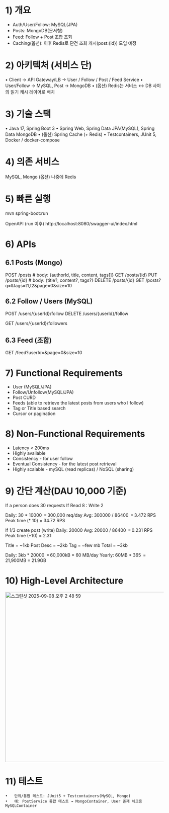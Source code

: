 # 1) 개요

- Auth/User/Follow: MySQL(JPA)
- Posts: MongoDB(문서형)
- Feed: Follow + Post 조합 조회
- Caching(옵션): 이후 Redis로 단건 조회 캐시(post:{id}) 도입 예정

# 2) 아키텍처 (서비스 단)

   •	Client → API Gateway/LB → User / Follow / Post / Feed Service
   •	User/Follow → MySQL, Post → MongoDB
   •	(옵션) Redis는 서비스 ↔ DB 사이의 읽기 캐시 레이어로 배치

# 3) 기술 스택
   •	Java 17, Spring Boot 3
   •	Spring Web, Spring Data JPA(MySQL), Spring Data MongoDB
   •	(옵션) Spring Cache (+ Redis)
   •	Testcontainers, JUnit 5, Docker / docker-compose

# 4) 의존 서비스

MySQL, Mongo (옵션) 나중에 Redis

# 5) 빠른 실행

mvn spring-boot:run

OpenAPI (run 이후)
http://localhost:8080/swagger-ui/index.html

# 6) APIs

## 6.1 Posts (Mongo)

POST   /posts                # body: {authorId, title, content, tags[]}
GET    /posts/{id}
PUT    /posts/{id}           # body: {title?, content?, tags?}
DELETE /posts/{id}
GET    /posts?q=&tags=t1,t2&page=0&size=10

## 6.2 Follow / Users (MySQL)

POST /users/{userId}/follow
DELETE /users/{userId}/follow

GET /users/{userId}/followers

## 6.3 Feed (조합)

GET  /feed?userId=&page=0&size=10


# 7) Functional Requirements
- User (MySQL/JPA)
- Follow/Unfollow(MySQL/JPA)
- Post CURD
- Feeds (able to retrieve the latest posts from users who I follow)
- Tag or Title based search
- Cursor or pagination

# 8) Non-Functional Requirements

  - Latency < 200ms
  - Highly available
  - Consistency  - for user follow
  - Eventual Consistency - for the latest post retrieval
  - Highly scalable - mySQL (read replicas) / NoSQL (sharing)

# 9) 간단 계산(DAU 10,000 기준)

If a person does 30 requests
If Read 8 : Write 2

Daily: 30 * 10000 ‎ = 300,000 req/day
Avg: 300000 / 86400 ‎ = 3.472 RPS
Peak time (* 10) = 34.72 RPS

If 1/3 create post (write)
Daily: 20000
Avg: 20000 / 86400 ‎ = 0.231 RPS
Peak time (*10) = 2.31

Title = ~1kb
Post Desc =  ~2kb
Tag = ~few mb
Total = ~3kb

Daily: 3kb * 20000 ‎ = 60,000kB = 60 MB/day
Yearly: 60MB * 365 ‎ = 21,900MB = 21.9GB

# 10) High-Level Architecture

<img width="806" height="541" alt="스크린샷 2025-09-08 오후 2 48 59" src="https://github.com/user-attachments/assets/12894444-50f3-4974-8112-53007c79d592" />

# 11) 테스트
    •	단위/통합 테스트: JUnit5 + Testcontainers(MySQL, Mongo)
    •	예: PostService 통합 테스트 → MongoContainer, User 존재 체크용 MySQLContainer

